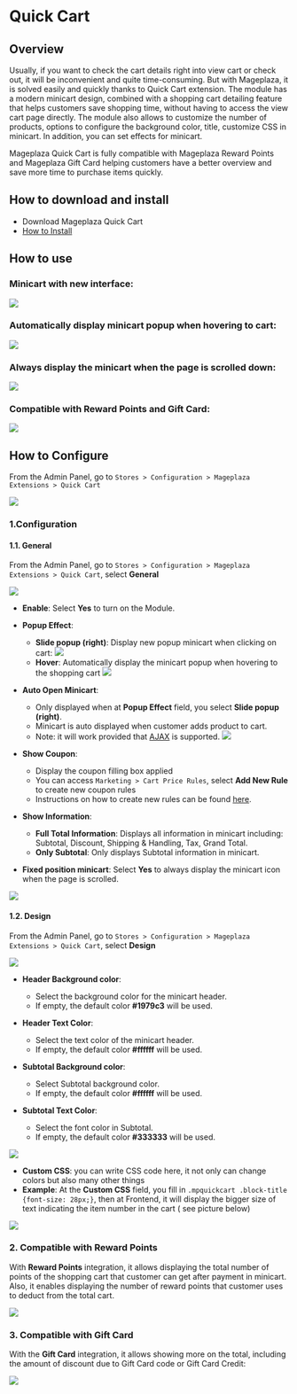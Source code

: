 # Quick Cart

## Overview

Usually, if you want to check the cart details right into view cart or check out, it will be inconvenient and quite time-consuming. But with Mageplaza, it is solved easily and quickly thanks to Quick Cart extension. The module has a modern minicart design, combined with a shopping cart detailing feature that helps customers save shopping time, without having to access the view cart page directly. The module also allows to customize the number of products, options to configure the background color, title, customize CSS in minicart. In addition, you can set effects for minicart.

Mageplaza Quick Cart is fully compatible with Mageplaza Reward Points and Mageplaza Gift Card helping customers have a better overview and save more time to purchase items quickly.

## How to download and install

- Download Mageplaza Quick Cart
- [How to Install](https://www.mageplaza.com/install-magento-2-extension/)


## How to use

### Minicart with new interface:

![](https://i.imgur.com/pKZj7tn.png)

### Automatically display minicart popup when hovering to cart:

![](https://i.imgur.com/DtbepFz.gif)

### Always display the minicart when the page is scrolled down:

![](https://i.imgur.com/dwa45oM.png)

### Compatible with Reward Points and Gift Card:

![](https://i.imgur.com/HeZwZ43.png)

## How to Configure

From the Admin Panel, go to `Stores > Configuration > Mageplaza Extensions > Quick Cart`

![](https://i.imgur.com/kg7UyDh.png)

### 1.Configuration

#### 1.1. General

From the Admin Panel, go to `Stores > Configuration > Mageplaza Extensions > Quick Cart`, select **General**

![](https://i.imgur.com/LyMD989.png)

- **Enable**: Select **Yes** to turn on the Module.
- **Popup Effect**:
  - **Slide popup (right)**: Display new popup minicart when clicking on cart:
  ![](https://i.imgur.com/NRx7zg8.png)
  - **Hover**: Automatically display the minicart popup when hovering to the shopping cart
  ![](https://i.imgur.com/kkDInHu.gif)

- **Auto Open Minicart**:
  - Only displayed when at **Popup Effect** field, you select **Slide popup (right)**.
  - Minicart is auto displayed when customer adds product to cart.
  - Note: it will work provided that [AJAX](https://en.wikipedia.org/wiki/Ajax_(programming)) is supported.
  ![](https://i.imgur.com/R0ZklMe.gif)

- **Show Coupon**:
  - Display the coupon filling box applied
  - You can access `Marketing > Cart Price Rules`, select **Add New Rule** to create new coupon rules
  - Instructions on how to create new rules can be found [here](https://www.mageplaza.com/kb/how-create-a-cart-price-rule-in-magento-2.html).
  
- **Show Information**:
  - **Full Total Information**: Displays all information in minicart including: Subtotal, Discount, Shipping & Handling, Tax, Grand Total.
  - **Only Subtotal**: Only displays Subtotal information in minicart.
  
- **Fixed position minicart**: Select **Yes** to always display the minicart icon when the page is scrolled.

![](https://i.imgur.com/6T1sHrl.png)

#### 1.2. Design

From the Admin Panel, go to `Stores > Configuration > Mageplaza Extensions > Quick Cart`, select **Design**

![](https://i.imgur.com/Kz8tKZP.png)

- **Header Background color**: 
  - Select the background color for the minicart header.
  - If empty, the default color **#1979c3** will be used.
  
- **Header Text Color**: 
  - Select the text color of the minicart header.
  - If empty, the default color **#ffffff** will be used.
  
- **Subtotal Background color**: 
  - Select Subtotal background color.
  - If empty, the default color **#ffffff** will be used.
  
- **Subtotal Text Color**: 
  - Select the font color in Subtotal.
  - If empty, the default color **#333333** will be used.

![](https://i.imgur.com/Re4x75y.png)

- **Custom CSS**: you can write CSS code here, it not only can change colors but also many other things
- **Example**: At the **Custom CSS** field, you fill in `.mpquickcart .block-title {font-size: 28px;}`, then at Frontend, it will display the bigger size of text indicating the item number in the cart ( see picture below)

![](https://i.imgur.com/bXfAss7.png)

### 2. Compatible with Reward Points

With **Reward Points** integration, it allows displaying the total number of points of the shopping cart that customer can get after payment in minicart. Also, it enables displaying the number of reward points that customer uses to deduct from the total cart.

![](https://i.imgur.com/tQlLPKn.png)

### 3. Compatible with Gift Card

With the **Gift Card** integration, it allows showing more on the total, including the amount of discount due to Gift Card code or Gift Card Credit:

![](https://i.imgur.com/xv7iSLq.png)

